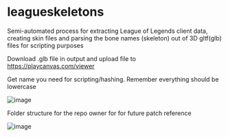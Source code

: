 # leagueskeletons
Semi-automated process for extracting League of Legends client data, creating skin files and parsing the bone names (skeleton) out of 3D gltf(glb) files for scripting purposes

Download .glb file in output and upload file to https://playcanvas.com/viewer

Get name you need for scripting/hashing. Remember everything should be lowercase

![image](https://github.com/QuePast/leagueskeletons/assets/8728328/8e8c3aae-e39c-4f9a-add5-8908b4b43b41)



Folder structure for the repo owner for for future patch reference

![image](https://github.com/QuePast/leagueskeletons/assets/8728328/6f57c3b8-5711-4598-99b6-4bbccf6b7371)

